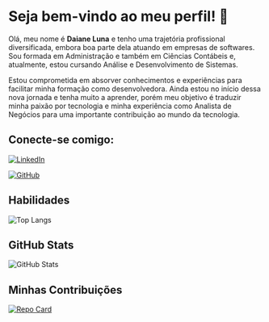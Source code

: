 # Seja bem-vindo ao meu perfil! 👋

Olá, meu nome é **Daiane Luna** e tenho uma trajetória profissional diversificada, embora boa parte dela atuando em empresas de softwares. Sou formada em Administração e também em Ciências Contábeis e, atualmente, estou cursando Análise e Desenvolvimento de Sistemas.

Estou comprometida em absorver conhecimentos e experiências para facilitar minha formação como desenvolvedora. Ainda estou no início dessa nova jornada e tenha muito a aprender, porém meu objetivo é traduzir minha paixão por tecnologia e minha experiência como Analista de Negócios para uma importante contribuição ao mundo da tecnologia. 

## Conecte-se comigo:

[![LinkedIn](https://img.shields.io/badge/LinkedIn-000?style=for-the-badge&logo=linkedin&logoColor=0E76A8)](https://www.linkedin.com/in/daianeluna/)

[![GitHub](https://img.shields.io/badge/GitHub-000?style=for-the-badge&logo=github&logoColor=0E76A89)](https://www.github.com/in/DaianeLuna/)

## Habilidades

![Top Langs](https://github-readme-stats-git-masterrstaa-rickstaa.vercel.app/api/top-langs/?username=DaianeLuna&bg_color=000&border_color=30A3DC&title_color=E94D5F&text_color=FFF)

## GitHub Stats

![GitHub Stats](https://github-readme-stats.vercel.app/api?username=DaianeLuna&theme=transparent&bg_color=000&border_color=30A3DC&show_icons=true&icon_color=30A3DC&title_color=E94D5F&text_color=FFF)

## Minhas Contribuições

[![Repo Card](https://github-readme-stats.vercel.app/api/pin/?username=DaianeLuna&repo=dio-lab-open-source&bg_color=000&border_color=30A3DC&show_icons=true&icon_color=30A3DC&title_color=E94D5F&text_color=FFF)](https://github.com/DaianeLuna/dio-lab-open-source)

